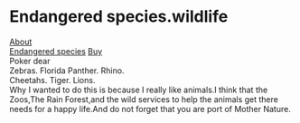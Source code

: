 # Endangered species.wildlife


[About](/About) 	
[Endangered species](/Species) [Buy](/Buy)  
                          Poker dear  
                        Zebras.   Florida Panther.   Rhino.  
                    Cheetahs.  Tiger.                    Lions.                
Why I wanted to do this is because I really like animals.I think that the Zoos,The Rain  Forest,and the wild services to help the animals get there needs for a happy life.And do not forget that you are port of Mother Nature.
                             
